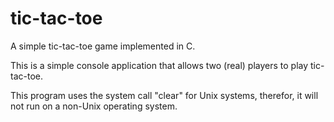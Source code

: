 # tic-tac-toe
A simple tic-tac-toe game implemented in C.

This is a simple console application that allows two (real) players to play tic-tac-toe. 

This program uses the system call "clear" for Unix systems, therefor, it will not run on a non-Unix operating system. 
